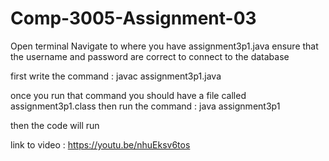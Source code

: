# Comp-3005-Assignment-03
Open terminal
Navigate to where you have assignment3p1.java 
ensure that the username and password are correct to connect to the database

first write the command : 
javac assignment3p1.java

once you run that command you should have a file called assignment3p1.class 
then run the command : 
java assignment3p1

then the code will run

link to video : https://youtu.be/nhuEksv6tos
